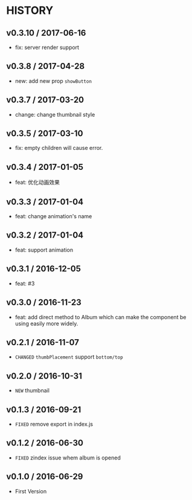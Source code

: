 # HISTORY

## v0.3.10 / 2017-06-16

* fix: server render support

## v0.3.8 / 2017-04-28

* new: add new prop `showButton`

## v0.3.7 / 2017-03-20

* change: change thumbnail style

## v0.3.5 / 2017-03-10

* fix: empty children will cause error.

## v0.3.4 / 2017-01-05

* feat: 优化动画效果

## v0.3.3 / 2017-01-04

* feat: change animation's name

## v0.3.2 / 2017-01-04

* feat: support animation

## v0.3.1 / 2016-12-05

* feat: #3

## v0.3.0 / 2016-11-23

* feat: add direct method to Album which can make the component be using easily more widely.

## v0.2.1 / 2016-11-07

* `CHANGED` `thumbPlacement` support `bottom/top` 

## v0.2.0 / 2016-10-31

* `NEW` thumbnail

## v0.1.3 / 2016-09-21

* `FIXED` remove export in index.js


## v0.1.2 / 2016-06-30

* `FIXED` zindex issue whem album is opened

## v0.1.0 / 2016-06-29

* First Version
